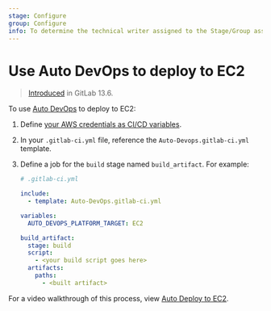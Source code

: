 ```yaml
---
stage: Configure
group: Configure
info: To determine the technical writer assigned to the Stage/Group associated with this page, see https://about.gitlab.com/handbook/engineering/ux/technical-writing/#assignments
---
```


# Use Auto DevOps to deploy to EC2

> [Introduced](https://gitlab.com/gitlab-org/gitlab/-/issues/216008) in GitLab 13.6.

To use [Auto DevOps](../index.md) to deploy to EC2:

1. Define [your AWS credentials as CI/CD variables](../../../ci/cloud_deployment/index.md#authenticate-gitlab-with-aws).
1. In your `.gitlab-ci.yml` file, reference the `Auto-Devops.gitlab-ci.yml` template.
1. Define a job for the `build` stage named `build_artifact`. For example:

   ```yaml
   # .gitlab-ci.yml

   include:
     - template: Auto-DevOps.gitlab-ci.yml

   variables:
     AUTO_DEVOPS_PLATFORM_TARGET: EC2

   build_artifact:
     stage: build
     script:
       - <your build script goes here>
     artifacts:
       paths:
         - <built artifact>
   ```

<i class="fa fa-youtube-play youtube" aria-hidden="true"></i>
For a video walkthrough of this process, view [Auto Deploy to EC2](https://www.youtube.com/watch?v=4B-qSwKnacA).
